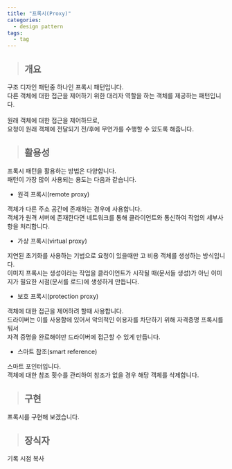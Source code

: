 ```yaml
---
title: "프록시(Proxy)"
categories:
  - design pattern
tags:
  - tag
---
```

> ## 개요

구조 디자인 패턴중 하나인 프록시 패턴입니다.<br>
다른 객체에 대한 접근을 제어하기 위한 대리자 역할을 하는 객체를 제공하는 패턴입니다.<br>
<br>
원래 객체에 대한 접근을 제어하므로,<br>
요청이 원래 객체에 전달되기 전/후에 무언가를 수행할 수 있도록 해줍니다.<br>
> ## 활용성

프록시 패턴을 활용하는 방법은 다양합니다.<br>
패턴이 가장 많이 사용되는 용도는 다음과 같습니다.
- 원격 프록시(remote proxy)

객체가 다른 주소 공간에 존재하는 경우에 사용합니다.<br>
객체가 원격 서버에 존재한다면 네트워크를 통해 클라이언트와 통신하여 작업의 세부사항을 처리합니다.
- 가상 프록시(virtual proxy)

지연된 초기화를 사용하는 기법으로 요청이 있을때만 고 비용 객체를 생성하는 방식입니다.<br>
이미지 프록시는 생성이라는 작업을 클라이언트가 시작될 때(문서들 생성)가 아닌 이미지가 필요한 시점(문서를 로드)에 생성하게 만듭니다.
- 보호 프록시(protection proxy)

객체에 대한 접근을 제어하려 할때 사용합니다.<br>
드라이버는 이를 사용함에 있어서 악의적인 이용자를 차단하기 위해 자격증명 프록시를 둬서<br>
자격 증명을 완료해야만 드라이버에 접근할 수 있게 만듭니다.
- 스마트 참조(smart reference)

스마트 포인터입니다.<br>
객체에 대한 참조 횟수를 관리하여 참조가 없을 경우 해당 객체를 삭제합니다.

> ## 구현

프록시를 구현해 보겠습니다.
> ## 장식자


기록 시점 복사
